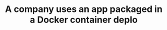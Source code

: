 ---
layout: answer
title: "A company uses an app packaged in a Docker container deplo"
blurb: "When an organization builds an architecture that combines resources in a local data center with cloud based resources, it is known as a Hybrid architectur"
quid: 163
---